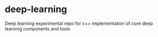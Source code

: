 # deep-learning
Deep learning experimental repo for c++ implementation of core deep learning components and tools

